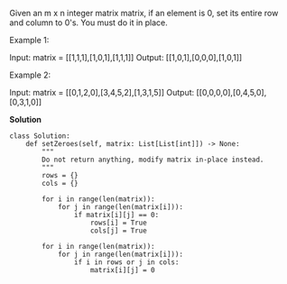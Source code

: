 Given an m x n integer matrix matrix, if an element is 0, set its entire row and column to 0's.
You must do it in place.

Example 1:

Input: matrix = [[1,1,1],[1,0,1],[1,1,1]]
Output: [[1,0,1],[0,0,0],[1,0,1]]

Example 2:


Input: matrix = [[0,1,2,0],[3,4,5,2],[1,3,1,5]]
Output: [[0,0,0,0],[0,4,5,0],[0,3,1,0]]

**Solution**
```
class Solution:
    def setZeroes(self, matrix: List[List[int]]) -> None:
        """
        Do not return anything, modify matrix in-place instead.
        """
        rows = {}
        cols = {}

        for i in range(len(matrix)):
            for j in range(len(matrix[i])):
                if matrix[i][j] == 0:
                    rows[i] = True
                    cols[j] = True
        
        for i in range(len(matrix)):
            for j in range(len(matrix[i])):
                if i in rows or j in cols:
                    matrix[i][j] = 0
        
```
